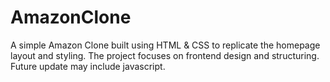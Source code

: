 # AmazonClone
A simple Amazon Clone built using HTML &amp; CSS to replicate the homepage layout and styling. The project focuses on frontend design and structuring. Future update may include javascript.
